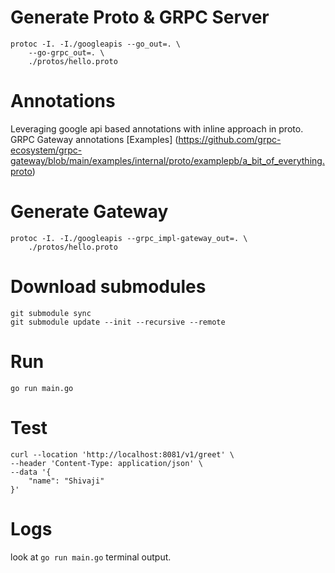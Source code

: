 # Generate Proto & GRPC Server
```shell
protoc -I. -I./googleapis --go_out=. \
    --go-grpc_out=. \
    ./protos/hello.proto
```
# Annotations
Leveraging google api based annotations with inline approach in proto.
GRPC Gateway annotations [Examples] (https://github.com/grpc-ecosystem/grpc-gateway/blob/main/examples/internal/proto/examplepb/a_bit_of_everything.proto)

# Generate Gateway
```shell
protoc -I. -I./googleapis --grpc_impl-gateway_out=. \
    ./protos/hello.proto
```

# Download submodules
```shell
git submodule sync
git submodule update --init --recursive --remote
```

# Run
```shell
go run main.go
```

# Test
```shell
curl --location 'http://localhost:8081/v1/greet' \
--header 'Content-Type: application/json' \
--data '{
    "name": "Shivaji"
}'
```

# Logs
look at `go run main.go` terminal output.